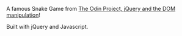A famous Snake Game from [The Odin Project, jQuery and the DOM manipulation](http://www.theodinproject.com/javascript-and-jquery/jquery-and-the-dom)!

Built with jQuery and Javascript.
